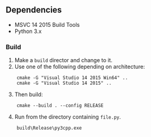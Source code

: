 ## Dependencies

 * MSVC 14 2015 Build Tools
 * Python 3.x
 
### Build

1. Make a `build` director and change to it.
2. Use one of the following depending on architecture:
```
    cmake -G "Visual Studio 14 2015 Win64" ..
    cmake -G "Visual Studio 14 2015" ..
```
3. Then build:
```
    cmake --build . --config RELEASE
```
4. Run from the directory containing `file.py`.
```
    build\Release\py3cpp.exe
```